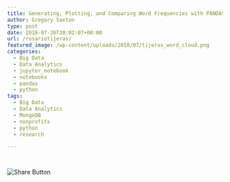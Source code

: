 ```yaml
---
title: Generating, Plotting, and Comparing Word Frequencies with PANDAS and Rosario Tijeras
author: Gregory Saxton
type: post
date: 2018-07-26T20:02:07+00:00
url: /rosariotijeras/
featured_image: /wp-content/uploads/2018/07/tijeras_word_cloud.png
categories:
  - Big Data
  - Data Analytics
  - jupyter_notebook
  - notebooks
  - pandas
  - python
tags:
  - Big Data
  - Data Analytics
  - MongoDB
  - nonprofits
  - python
  - research

---
```

<div style="padding-bottom:20px; padding-top:10px;" class="hupso-share-buttons">
  <!-- Hupso Share Buttons - https://www.hupso.com/share/ -->
  
  <a class="hupso_toolbar" href="https://www.hupso.com/share/"><img src="http://static.hupso.com/share/buttons/share-medium.png" style="border:0px; padding-top: 5px; float:left;" alt="Share Button" /></a><!-- Hupso Share Buttons -->
</div>